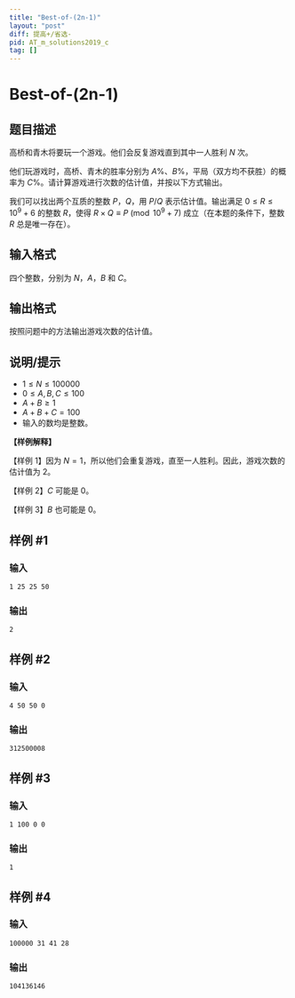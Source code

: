 ```yaml
---
title: "Best-of-(2n-1)"
layout: "post"
diff: 提高+/省选-
pid: AT_m_solutions2019_c
tag: []
---
```


# Best-of-(2n-1)

## 题目描述

高桥和青木将要玩一个游戏。他们会反复游戏直到其中一人胜利 $N$ 次。

他们玩游戏时，高桥、青木的胜率分别为 $A\%$、$B\%$，平局（双方均不获胜）的概率为 $C\%$。请计算游戏进行次数的估计值，并按以下方式输出。

我们可以找出两个互质的整数 $P$，$Q$，用 $P/Q$ 表示估计值。输出满足 $0 \leq R \leq 10^9+6$ 的整数 $R$，使得 $R \times Q \equiv P \pmod {10^9+7}$ 成立（在本题的条件下，整数 $R$ 总是唯一存在）。

## 输入格式

四个整数，分别为 $N$，$A$，$B$ 和 $C$。

## 输出格式

按照问题中的方法输出游戏次数的估计值。

## 说明/提示

- $1 \leq N \leq 100000$
- $0 \leq A,B,C \leq 100$
- $A+B \geq 1$
- $A+B+C=100$
- 输入的数均是整数。

**【样例解释】**

【样例 1】因为 $N=1$，所以他们会重复游戏，直至一人胜利。因此，游戏次数的估计值为 $2$。

【样例 2】$C$ 可能是 $0$。

【样例 3】$B$ 也可能是 $0$。

## 样例 #1

### 输入

```
1 25 25 50
```

### 输出

```
2
```

## 样例 #2

### 输入

```
4 50 50 0
```

### 输出

```
312500008
```

## 样例 #3

### 输入

```
1 100 0 0
```

### 输出

```
1
```

## 样例 #4

### 输入

```
100000 31 41 28
```

### 输出

```
104136146
```

